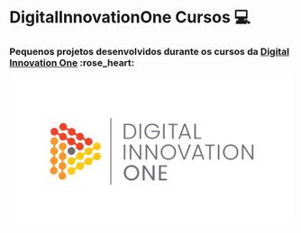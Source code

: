 # DigitalInnovationOne Cursos :computer:

### Pequenos projetos desenvolvidos durante os cursos da <a href="https://digitalinnovation.one/">Digital Innovation One<a/> :rose_heart:
<img width="auto" src="https://github.com/PedroPadilhaPortella/DigitalInnovationOne/blob/master/cover_dio.jpg">



